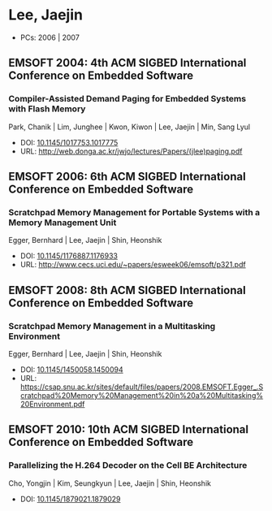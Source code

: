 # Lee, Jaejin

* PCs: 2006 | 2007

## EMSOFT 2004: 4th ACM SIGBED International Conference on Embedded Software

### Compiler-Assisted Demand Paging for Embedded Systems with Flash Memory
Park, Chanik | Lim, Junghee | Kwon, Kiwon | Lee, Jaejin | Min, Sang Lyul
* DOI: [10.1145/1017753.1017775](https://doi.org/10.1145/1017753.1017775)
* URL: <http://web.donga.ac.kr/jwjo/lectures/Papers/(jlee)paging.pdf>

## EMSOFT 2006: 6th ACM SIGBED International Conference on Embedded Software

### Scratchpad Memory Management for Portable Systems with a Memory Management Unit
Egger, Bernhard | Lee, Jaejin | Shin, Heonshik
* DOI: [10.1145/1176887.1176933](https://doi.org/10.1145/1176887.1176933)
* URL: <http://www.cecs.uci.edu/~papers/esweek06/emsoft/p321.pdf>

## EMSOFT 2008: 8th ACM SIGBED International Conference on Embedded Software

### Scratchpad Memory Management in a Multitasking Environment
Egger, Bernhard | Lee, Jaejin | Shin, Heonshik
* DOI: [10.1145/1450058.1450094](https://doi.org/10.1145/1450058.1450094)
* URL: <https://csap.snu.ac.kr/sites/default/files/papers/2008.EMSOFT.Egger_.Scratchpad%20Memory%20Management%20in%20a%20Multitasking%20Environment.pdf>

## EMSOFT 2010: 10th ACM SIGBED International Conference on Embedded Software

### Parallelizing the H.264 Decoder on the Cell BE Architecture
Cho, Yongjin | Kim, Seungkyun | Lee, Jaejin | Shin, Heonshik
* DOI: [10.1145/1879021.1879029](https://doi.org/10.1145/1879021.1879029)

